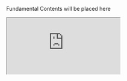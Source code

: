 Fundamental Contents will be placed here
<iframe src="https://www.youtube.com/watch?v=jngcUXz_vC0" allowfullscreen></iframe>